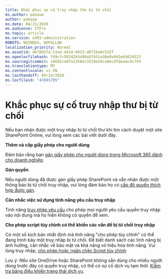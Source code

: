 ```yaml
---
title: Khắc phục sự cố truy nhập thư bị từ chối
ms.author: pebaum
author: pebaum
ms.date: 04/21/2020
ms.audience: ITPro
ms.topic: article
ms.service: o365-administration
ROBOTS: NOINDEX, NOFOLLOW
localization_priority: Normal
ms.assetid: d678b57a-53ad-4414-9423-d8726a0c532f
ms.openlocfilehash: f49cfc50142b3d98a5f431a38e9a943eb5624523
ms.sourcegitcommit: c6692ce0fa1358ec3529e59ca0ecdfdea4cdc759
ms.translationtype: MT
ms.contentlocale: vi-VN
ms.lasthandoff: 09/14/2020
ms.locfileid: "47691705"
---
```

# <a name="troubleshoot-access-denied-messages"></a>Khắc phục sự cố truy nhập thư bị từ chối

Nếu bạn nhận được một truy nhập bị từ chối thư khi tìm cách duyệt một site SharePoint Online, vui lòng xem các bài viết dưới đây.

**Thêm và cấp giấy phép cho người dùng**

Đảm bảo rằng bạn [gán giấy phép cho người dùng trong Microsoft 365 dành cho doanh nghiệp](https://docs.microsoft.com/microsoft-365/admin/add-users/add-users).

**Gán quyền**

Nếu người dùng đã được gán giấy phép SharePoint và vẫn nhận được một thông báo bị từ chối truy nhập, vui lòng đảm bảo họ có [cấp độ quyền thích hợp được gán](https://docs.microsoft.com/sharepoint/understanding-permission-levels).

**Cân nhắc việc sử dụng tính năng yêu cầu truy nhập**

Tính năng [truy nhập yêu cầu](https://support.office.com/article/Set-up-and-manage-access-requests-94B26E0B-2822-49D4-929A-8455698654B3) cho phép mọi người yêu cầu quyền truy nhập vào nội dung mà họ hiện không có quyền để xem. 

**Cho phép script tùy chỉnh có thể khiến các vấn đề bị từ chối truy nhập**

Có một số kịch bản nhất định mà tính năng "cho phép tùy chỉnh" có thể đang trình bày một truy nhập bị từ chối. Để biết danh sách các tính năng bị ảnh hưởng, cân nhắc về bảo mật và khả năng vô hiệu hóa tính năng. Vui lòng truy nhập, [cho phép hoặc ngăn chặn Script tùy chỉnh](https://docs.microsoft.com/sharepoint/allow-or-prevent-custom-script)

Lưu ý: Nếu site OneDrive hoặc SharePoint không sẵn dùng cho nhiều người dùng trước đây có quyền truy nhập, có thể có sự cố dịch vụ tạm thời. [Kiểm tra bảng điều khiển trạng thái dịch vụ](https://portal.office.com/adminportal/home#/servicehealth).


  

